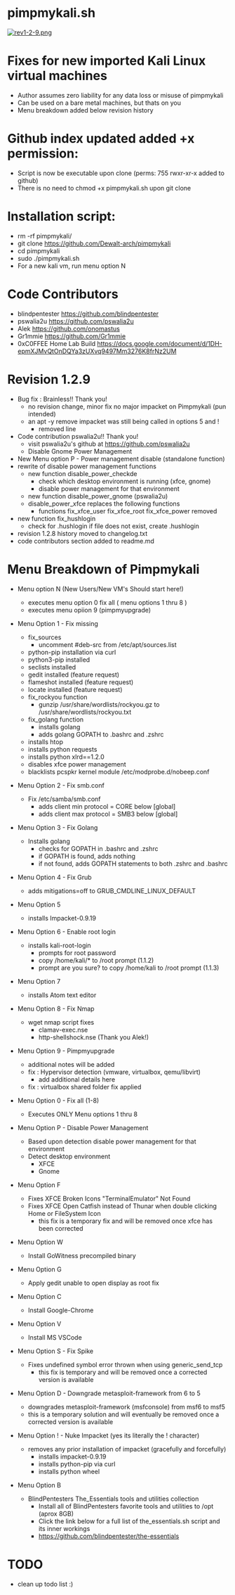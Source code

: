 # pimpmykali.sh

[![rev1-2-9.png](https://i.postimg.cc/z3ZnQvzf/rev1-2-9.png)](https://postimg.cc/gLsXXY69)

# Fixes for new imported Kali Linux virtual machines
  - Author assumes zero liability for any data loss or misuse of pimpmykali
  - Can be used on a bare metal machines, but thats on you
  - Menu breakdown added below revision history

# Github index updated added +x permission:
  - Script is now be executable upon clone (perms: 755 rwxr-xr-x added to github)
  - There is no need to chmod +x pimpmykali.sh upon git clone

# Installation script:
  - rm -rf pimpmykali/
  - git clone https://github.com/Dewalt-arch/pimpmykali
  - cd pimpmykali
  - sudo ./pimpmykali.sh
  - For a new kali vm, run menu option N

# Code Contributors
  - blindpentester https://github.com/blindpentester
  - pswalia2u https://github.com/pswalia2u
  - Alek https://github.com/onomastus
  - Gr1mmie https://github.com/Gr1mmie
  - 0xC0FFEE Home Lab Build
    https://docs.google.com/document/d/1DH-epmXJMvQtOnDQYa3zUXvq9497Mm3276K8frNz2UM

# Revision 1.2.9
  - Bug fix : Brainless!! Thank you!
    - no revision change, minor fix no major impacket on Pimpmykali (pun intended)
    - an apt -y remove impacket was still being called in options 5 and !
      - removed line 
  - Code contribution pswalia2u!! Thank you!
    - visit pswalia2u's github at https://github.com/pswalia2u
    - Disable Gnome Power Management
  - New Menu option P - Power management disable (standalone function)
  - rewrite of disable power management functions
    - new function disable_power_checkde
      - check which desktop environment is running (xfce, gnome)
      - disable power management for that environment
    - new function disable_power_gnome (pswalia2u)
    - disable_power_xfce replaces the following functions
      - functions fix_xfce_user fix_xfce_root fix_xfce_power removed
  - new function fix_hushlogin
    - check for .hushlogin if file does not exist, create .hushlogin
  - revision 1.2.8 history moved to changelog.txt
  - code contributors section added to readme.md

# Menu Breakdown of Pimpmykali

- Menu option N  (New Users/New VM's Should start here!)
  - executes menu option 0 fix all ( menu options 1 thru 8 )
  - executes menu opiion 9 (pimpmyupgrade)

- Menu Option 1 - Fix missing
  - fix_sources
    - uncomment #deb-src from /etc/apt/sources.list
  - python-pip installation via curl
  - python3-pip installed
  - seclists installed
  - gedit installed (feature request)
  - flameshot installed (feature request)
  - locate installed (feature request)
  - fix_rockyou function
    - gunzip /usr/share/wordlists/rockyou.gz to /usr/share/wordlists/rockyou.txt
  - fix_golang function
    - installs golang
    - adds golang GOPATH to .bashrc and .zshrc
  - installs htop
  - installs python requests
  - installs python xlrd==1.2.0
  - disables xfce power management
  - blacklists pcspkr kernel module /etc/modprobe.d/nobeep.conf

- Menu Option 2 - Fix smb.conf
  - Fix /etc/samba/smb.conf
    - adds client min protocol = CORE  below [global]
    - adds client max protocol = SMB3  below [global]

- Menu Option 3 - Fix Golang
  - Installs golang
    - checks for GOPATH in .bashrc and .zshrc
    - if GOPATH is found, adds nothing
    - if not found, adds GOPATH statements to both .zshrc and .bashrc

- Menu Option 4 - Fix Grub
  - adds mitigations=off to GRUB_CMDLINE_LINUX_DEFAULT

- Menu Option 5
  - installs Impacket-0.9.19

- Menu Option 6 - Enable root login
  - installs kali-root-login
    - prompts for root password
    - copy /home/kali/* to /root prompt (1.1.2)
    - prompt are you sure? to copy /home/kali to /root prompt (1.1.3)

- Menu Option 7
  - installs Atom text editor

- Menu Option 8 - Fix Nmap
  - wget nmap script fixes
    - clamav-exec.nse
    - http-shellshock.nse (Thank you Alek!)

- Menu Option 9 - Pimpmyupgrade
  - additional notes will be added
  - fix : Hypervisor detection (vmware, virtualbox, qemu/libvirt)
    - add additional details here
  - fix : virtualbox shared folder fix applied     

- Menu Option 0 - Fix all (1-8)
  - Executes ONLY Menu options 1 thru 8

- Menu Option P - Disable Power Management
  - Based upon detection disable power management for that environment
  - Detect desktop environment
    - XFCE
    - Gnome

- Menu Option F
  - Fixes XFCE Broken Icons "TerminalEmulator" Not Found
  - Fixes XFCE Open Catfish instead of Thunar when double clicking Home or FileSystem Icon
    - this fix is a temporary fix and will be removed once xfce has been corrected

- Menu Option W
  - Install GoWitness precompiled binary

- Menu Option G
  - Apply gedit unable to open display as root fix

- Menu Option C
  - Install Google-Chrome

- Menu Option V
  - Install MS VSCode

- Menu Option S - Fix Spike
  - Fixes undefined symbol error thrown when using generic_send_tcp
    - this fix is temporary and will be removed once a corrected version is available

- Menu Option D - Downgrade metasploit-framework from 6 to 5
  - downgrades metasploit-framework (msfconsole) from msf6 to msf5
  - this is a temporary solution and will eventually be removed once a corrected version is available

- Menu Option ! - Nuke Impacket (yes its literally the ! character)
  - removes any prior installation of impacket (gracefully and forcefully)
    - installs impacket-0.9.19
    - installs python-pip via curl
    - installs python wheel

- Menu Option B    
  - BlindPentesters The_Essentials tools and utilities collection
    - Install all of BlindPentesters favorite tools and utilities to /opt (aprox 8GB)
    - Click the link below for a full list of the_essentials.sh script and its inner workings
    - https://github.com/blindpentester/the-essentials

# TODO   
  - clean up todo list :)
